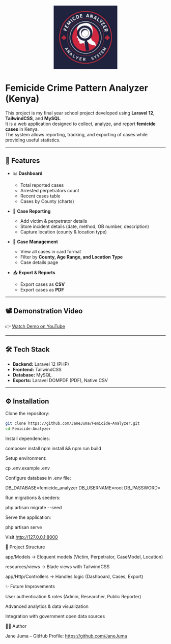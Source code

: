 <p align="center">
  <img src="public/images/femicide-logo.png" alt="Femicide Analyzer Logo" width="200"/>
</p>

# Femicide Crime Pattern Analyzer (Kenya)

This project is my final year school project developed using **Laravel 12**, **TailwindCSS**, and **MySQL**.  
It is a web application designed to collect, analyze, and report **femicide cases** in Kenya.  
The system allows reporting, tracking, and exporting of cases while providing useful statistics.

---

## 🚀 Features

-   📊 **Dashboard**

    -   Total reported cases
    -   Arrested perpetrators count
    -   Recent cases table
    -   Cases by County (charts)

-   📝 **Case Reporting**

    -   Add victim & perpetrator details
    -   Store incident details (date, method, OB number, description)
    -   Capture location (county & location type)

-   🔎 **Case Management**

    -   View all cases in card format
    -   Filter by **County, Age Range, and Location Type**
    -   Case details page

-   📤 **Export & Reports**
    -   Export cases as **CSV**
    -   Export cases as **PDF**

---

## 📽️ Demonstration Video

👉 [Watch Demo on YouTube](https://youtube.com/your-demo-link-here)

---

## 🛠️ Tech Stack

-   **Backend:** Laravel 12 (PHP)
-   **Frontend:** TailwindCSS
-   **Database:** MySQL
-   **Exports:** Laravel DOMPDF (PDF), Native CSV

---

## ⚙️ Installation

Clone the repository:

```bash
git clone https://github.com/JaneJuma/Femicide-Analyzer.git
cd Femicide-Analyzer
```

Install dependencies:

composer install
npm install && npm run build

Setup environment:

cp .env.example .env

Configure database in .env file:

DB_DATABASE=femicide_analyzer
DB_USERNAME=root
DB_PASSWORD=

Run migrations & seeders:

php artisan migrate --seed

Serve the application:

php artisan serve

Visit http://127.0.0.1:8000

📂 Project Structure

app/Models → Eloquent models (Victim, Perpetrator, CaseModel, Location)

resources/views → Blade views with TailwindCSS

app/Http/Controllers → Handles logic (Dashboard, Cases, Export)

✨ Future Improvements

User authentication & roles (Admin, Researcher, Public Reporter)

Advanced analytics & data visualization

Integration with government open data sources

👨‍💻 Author

Jane Juma – GitHub Profile: https://github.com/JaneJuma
